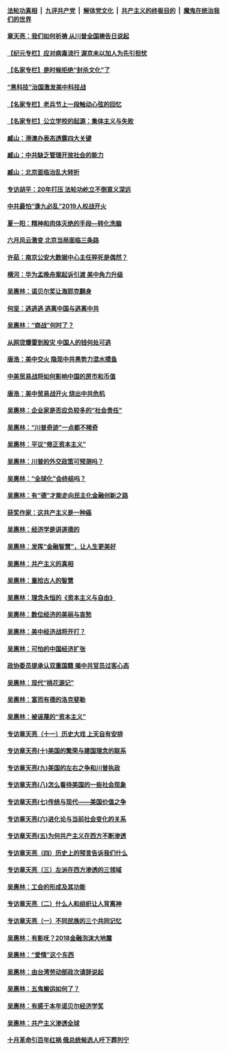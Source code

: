 ####  [法轮功真相](../../../../basic/blob/master/README.md?t=06302202) &nbsp;|&nbsp; [九评共产党](../../../../9ping.md/blob/master/README.md?t=06302202) &nbsp;|&nbsp; [解体党文化](../../../../jtdwh.md/blob/master/README.md?t=06302202)  &nbsp;|&nbsp; [共产主义的终极目的](../../../../gczydzjmd.md/blob/master/README.md?t=06302202) &nbsp;|&nbsp; [魔鬼在统治我们的世界](../../../../mgztzwmdsj.md/blob/master/README.md?t=06302202) 

#### [章天亮：我们如何祈祷 从川普全国祷告日说起](../pages/nsc423/n11944627.md?t=06302202) 

#### [【纪元专栏】应对病毒流行 渥京未以加人为先引担忧](../pages/nsc423/n11875714.md?t=06302202) 

#### [【名家专栏】是时候拒绝“封杀文化”了](../pages/nsc423/n11814093.md?t=06302202) 

#### [“黑科技”治国激发美中科技战](../pages/nsc423/n11638056.md?t=06302202) 

#### [【名家专栏】老兵节上一段触动心弦的回忆](../pages/nsc423/n11646016.md?t=06302202) 

#### [【名家专栏】公立学校的起源：集体主义与失败](../pages/nsc423/n11601833.md?t=06302202) 

#### [臧山：港澳办表态透露四大关键](../pages/nsc423/n11421628.md?t=06302202) 

#### [臧山：中共缺乏管理开放社会的能力](../pages/nsc423/n11407457.md?t=06302202) 

#### [臧山：北京面临治乱大转折](../pages/nsc423/n11406895.md?t=06302202) 

#### [专访胡平：20年打压 法轮功屹立不倒意义深远](../pages/nsc423/n11398800.md?t=06302202) 

#### [中共最怕“逢九必乱”2019人权战开火](../pages/nsc423/n11385248.md?t=06302202) 

#### [夏一阳：精神和肉体灭绝的手段—转化洗脑](../pages/nsc423/n11368250.md?t=06302202) 

#### [六月风云激变 北京当局面临三条路](../pages/nsc423/n11313668.md?t=06302202) 

#### [许茹：南京公安大数据中心主任猝死是偶然？](../pages/nsc423/n11064744.md?t=06302202) 

#### [横河：华为孟晚舟案起诉引渡 美中角力升级](../pages/nsc423/n11027230.md?t=06302202) 

#### [吴惠林：诺贝尔奖让海耶克翻身](../pages/nsc423/n10890049.md?t=06302202) 

#### [何坚：逃逃逃 逃离中国与逃离中共](../pages/nsc423/n10592891.md?t=06302202) 

#### [吴惠林：“商战”何时了？](../pages/nsc423/n10573558.md?t=06302202) 

#### [从网贷爆雷到股灾 中国人的钱何处可逃](../pages/nsc423/n10572800.md?t=06302202) 

#### [唐浩：美中交火 隐现中共黑势力混水摸鱼](../pages/nsc423/n10544040.md?t=06302202) 

#### [中美贸易战将如何影响中国的房市和币值](../pages/nsc423/n10543697.md?t=06302202) 

#### [唐浩：美中贸易战开火 烧出中共危机](../pages/nsc423/n10540126.md?t=06302202) 

#### [吴惠林：企业家是否应负较多的“社会责任”](../pages/nsc423/n10535022.md?t=06302202) 

#### [吴惠林：“川普奇迹”一点都不稀奇](../pages/nsc423/n10512808.md?t=06302202) 

#### [吴惠林：平议“修正资本主义”](../pages/nsc423/n10495724.md?t=06302202) 

#### [吴惠林：川普的外交政策可预测吗？](../pages/nsc423/n10462387.md?t=06302202) 

#### [吴惠林：“全球化”会终结吗？](../pages/nsc423/n10452838.md?t=06302202) 

#### [吴惠林：有“德”才能走向民主化金融创新之路](../pages/nsc423/n10432292.md?t=06302202) 

#### [获奖作家：这共产主义是一种癌](../pages/nsc423/n10431541.md?t=06302202) 

#### [吴惠林：经济学是讲道德的](../pages/nsc423/n10398014.md?t=06302202) 

#### [吴惠林：发挥“金融智慧”，让人生更美好](../pages/nsc423/n10375019.md?t=06302202) 

#### [吴惠林：共产主义的真相](../pages/nsc423/n10351394.md?t=06302202) 

#### [吴惠林：重拾古人的智慧](../pages/nsc423/n10337691.md?t=06302202) 

#### [吴惠林：理念永恒的《资本主义与自由》](../pages/nsc423/n10316274.md?t=06302202) 

#### [吴惠林：数位经济的美丽与哀愁](../pages/nsc423/n10292946.md?t=06302202) 

#### [吴惠林：美中经济战将开打？](../pages/nsc423/n10258825.md?t=06302202) 

#### [吴惠林：可怕的中国经济扩张](../pages/nsc423/n10219147.md?t=06302202) 

#### [政协委员提承认双重国籍 揭中共官员过客心态](../pages/nsc423/n10208809.md?t=06302202) 

#### [吴惠林：现代“桃花源记”](../pages/nsc423/n10185234.md?t=06302202) 

#### [吴惠林：富而有德的洛克斐勒](../pages/nsc423/n10142264.md?t=06302202) 

#### [吴惠林：被诬蔑的“资本主义”](../pages/nsc423/n10124816.md?t=06302202) 

#### [专访章天亮（十一）历史大戏 上天自有安排](../pages/nsc423/n10094905.md?t=06302202) 

#### [专访章天亮(十)美国的繁荣与建国理念的联系](../pages/nsc423/n10094899.md?t=06302202) 

#### [专访章天亮(九)美国的左右之争和川普执政](../pages/nsc423/n10094889.md?t=06302202) 

#### [专访章天亮(八)怎么看待美国的一些社会现象](../pages/nsc423/n10094857.md?t=06302202) 

#### [专访章天亮(七)传统与现代——美国价值之争](../pages/nsc423/n10093140.md?t=06302202) 

#### [专访章天亮(六)进化论与当前社会变化的关系](../pages/nsc423/n10092036.md?t=06302202) 

#### [专访章天亮(五)为何共产主义在西方不断渗透](../pages/nsc423/n10083620.md?t=06302202) 

#### [专访章天亮（四）历史上的预言告诉我们什么](../pages/nsc423/n10083606.md?t=06302202) 

#### [专访章天亮（三）左派在西方渗透的三领域](../pages/nsc423/n10081115.md?t=06302202) 

#### [吴惠林：工会的形成及其功能](../pages/nsc423/n10080633.md?t=06302202) 

#### [专访章天亮（二）什么人和组织让人背离神](../pages/nsc423/n10076637.md?t=06302202) 

#### [专访章天亮（一）不同民族的三个共同记忆](../pages/nsc423/n10074188.md?t=06302202) 

#### [吴惠林：有影呒？2018金融泡沫大地震](../pages/nsc423/n10040534.md?t=06302202) 

#### [吴惠林：“爱情”这个东西](../pages/nsc423/n10019423.md?t=06302202) 

#### [吴惠林：由台湾劳动部政次请辞说起](../pages/nsc423/n9979679.md?t=06302202) 

#### [吴惠林：五鬼搬运如何了？](../pages/nsc423/n9925338.md?t=06302202) 

#### [吴惠林：有感于本年诺贝尔经济学奖](../pages/nsc423/n9871883.md?t=06302202) 

#### [吴惠林：共产主义渗透全球](../pages/nsc423/n9812748.md?t=06302202) 

#### [十月革命引百年红祸 俄总统候选人吁下葬列宁](../pages/nsc423/n9810182.md?t=06302202) 

